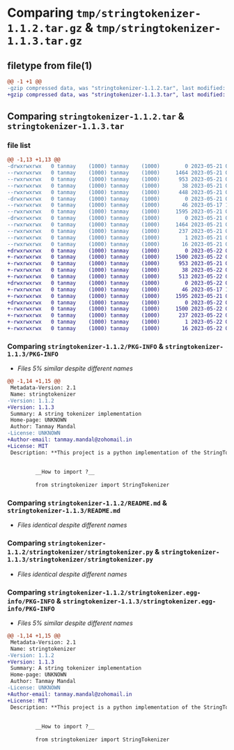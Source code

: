 # Comparing `tmp/stringtokenizer-1.1.2.tar.gz` & `tmp/stringtokenizer-1.1.3.tar.gz`

## filetype from file(1)

```diff
@@ -1 +1 @@
-gzip compressed data, was "stringtokenizer-1.1.2.tar", last modified: Sun May 21 05:54:25 2023, max compression
+gzip compressed data, was "stringtokenizer-1.1.3.tar", last modified: Mon May 22 08:49:04 2023, max compression
```

## Comparing `stringtokenizer-1.1.2.tar` & `stringtokenizer-1.1.3.tar`

### file list

```diff
@@ -1,13 +1,13 @@
-drwxrwxrwx   0 tanmay    (1000) tanmay    (1000)        0 2023-05-21 05:54:25.678735 stringtokenizer-1.1.2/
--rwxrwxrwx   0 tanmay    (1000) tanmay    (1000)     1464 2023-05-21 05:54:25.678442 stringtokenizer-1.1.2/PKG-INFO
--rwxrwxrwx   0 tanmay    (1000) tanmay    (1000)      953 2023-05-21 05:54:17.000000 stringtokenizer-1.1.2/README.md
--rwxrwxrwx   0 tanmay    (1000) tanmay    (1000)       38 2023-05-21 05:54:25.678821 stringtokenizer-1.1.2/setup.cfg
--rwxrwxrwx   0 tanmay    (1000) tanmay    (1000)      448 2023-05-21 05:50:46.000000 stringtokenizer-1.1.2/setup.py
-drwxrwxrwx   0 tanmay    (1000) tanmay    (1000)        0 2023-05-21 05:54:25.675643 stringtokenizer-1.1.2/stringtokenizer/
--rwxrwxrwx   0 tanmay    (1000) tanmay    (1000)       46 2023-05-17 18:44:19.000000 stringtokenizer-1.1.2/stringtokenizer/__init__.py
--rwxrwxrwx   0 tanmay    (1000) tanmay    (1000)     1595 2023-05-21 05:49:54.000000 stringtokenizer-1.1.2/stringtokenizer/stringtokenizer.py
-drwxrwxrwx   0 tanmay    (1000) tanmay    (1000)        0 2023-05-21 05:54:25.677532 stringtokenizer-1.1.2/stringtokenizer.egg-info/
--rwxrwxrwx   0 tanmay    (1000) tanmay    (1000)     1464 2023-05-21 05:54:25.000000 stringtokenizer-1.1.2/stringtokenizer.egg-info/PKG-INFO
--rwxrwxrwx   0 tanmay    (1000) tanmay    (1000)      237 2023-05-21 05:54:25.000000 stringtokenizer-1.1.2/stringtokenizer.egg-info/SOURCES.txt
--rwxrwxrwx   0 tanmay    (1000) tanmay    (1000)        1 2023-05-21 05:54:25.000000 stringtokenizer-1.1.2/stringtokenizer.egg-info/dependency_links.txt
--rwxrwxrwx   0 tanmay    (1000) tanmay    (1000)       16 2023-05-21 05:54:25.000000 stringtokenizer-1.1.2/stringtokenizer.egg-info/top_level.txt
+drwxrwxrwx   0 tanmay    (1000) tanmay    (1000)        0 2023-05-22 08:49:04.304425 stringtokenizer-1.1.3/
+-rwxrwxrwx   0 tanmay    (1000) tanmay    (1000)     1500 2023-05-22 08:49:04.303981 stringtokenizer-1.1.3/PKG-INFO
+-rwxrwxrwx   0 tanmay    (1000) tanmay    (1000)      953 2023-05-21 05:54:17.000000 stringtokenizer-1.1.3/README.md
+-rwxrwxrwx   0 tanmay    (1000) tanmay    (1000)       38 2023-05-22 08:49:04.304525 stringtokenizer-1.1.3/setup.cfg
+-rwxrwxrwx   0 tanmay    (1000) tanmay    (1000)      513 2023-05-22 08:48:40.000000 stringtokenizer-1.1.3/setup.py
+drwxrwxrwx   0 tanmay    (1000) tanmay    (1000)        0 2023-05-22 08:49:04.301788 stringtokenizer-1.1.3/stringtokenizer/
+-rwxrwxrwx   0 tanmay    (1000) tanmay    (1000)       46 2023-05-17 18:44:19.000000 stringtokenizer-1.1.3/stringtokenizer/__init__.py
+-rwxrwxrwx   0 tanmay    (1000) tanmay    (1000)     1595 2023-05-21 05:49:54.000000 stringtokenizer-1.1.3/stringtokenizer/stringtokenizer.py
+drwxrwxrwx   0 tanmay    (1000) tanmay    (1000)        0 2023-05-22 08:49:04.303464 stringtokenizer-1.1.3/stringtokenizer.egg-info/
+-rwxrwxrwx   0 tanmay    (1000) tanmay    (1000)     1500 2023-05-22 08:49:04.000000 stringtokenizer-1.1.3/stringtokenizer.egg-info/PKG-INFO
+-rwxrwxrwx   0 tanmay    (1000) tanmay    (1000)      237 2023-05-22 08:49:04.000000 stringtokenizer-1.1.3/stringtokenizer.egg-info/SOURCES.txt
+-rwxrwxrwx   0 tanmay    (1000) tanmay    (1000)        1 2023-05-22 08:49:04.000000 stringtokenizer-1.1.3/stringtokenizer.egg-info/dependency_links.txt
+-rwxrwxrwx   0 tanmay    (1000) tanmay    (1000)       16 2023-05-22 08:49:04.000000 stringtokenizer-1.1.3/stringtokenizer.egg-info/top_level.txt
```

### Comparing `stringtokenizer-1.1.2/PKG-INFO` & `stringtokenizer-1.1.3/PKG-INFO`

 * *Files 5% similar despite different names*

```diff
@@ -1,14 +1,15 @@
 Metadata-Version: 2.1
 Name: stringtokenizer
-Version: 1.1.2
+Version: 1.1.3
 Summary: A string tokenizer implementation
 Home-page: UNKNOWN
 Author: Tanmay Mandal
-License: UNKNOWN
+Author-email: tanmay.mandal@zohomail.in
+License: MIT
 Description: **This project is a python implementation of the StringTokenizer class present in java**
         
         
         __How to import ?__
         
         from stringtokenizer import StringTokenizer
```

### Comparing `stringtokenizer-1.1.2/README.md` & `stringtokenizer-1.1.3/README.md`

 * *Files identical despite different names*

### Comparing `stringtokenizer-1.1.2/stringtokenizer/stringtokenizer.py` & `stringtokenizer-1.1.3/stringtokenizer/stringtokenizer.py`

 * *Files identical despite different names*

### Comparing `stringtokenizer-1.1.2/stringtokenizer.egg-info/PKG-INFO` & `stringtokenizer-1.1.3/stringtokenizer.egg-info/PKG-INFO`

 * *Files 5% similar despite different names*

```diff
@@ -1,14 +1,15 @@
 Metadata-Version: 2.1
 Name: stringtokenizer
-Version: 1.1.2
+Version: 1.1.3
 Summary: A string tokenizer implementation
 Home-page: UNKNOWN
 Author: Tanmay Mandal
-License: UNKNOWN
+Author-email: tanmay.mandal@zohomail.in
+License: MIT
 Description: **This project is a python implementation of the StringTokenizer class present in java**
         
         
         __How to import ?__
         
         from stringtokenizer import StringTokenizer
```

